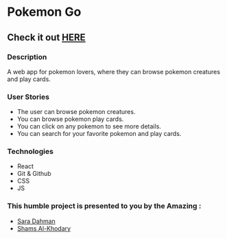 # Pokemon Go

## Check it out [HERE](https://ca-g12.github.io/Pokemon-Go/)

### Description
A web app for pokemon lovers, where they can browse pokemon creatures and play cards.

### User Stories
- The user can browse pokemon creatures.
- You can browse pokemon play cards.
- You can click on any pokemon to see more details.
- You can search for your favorite pokemon and play cards.

### Technologies
- React
- Git & Github
- CSS
- JS

### This humble project is presented to you by the Amazing :
- [Sara Dahman](https://github.com/SaraDahman)
- [Shams Al-Khodary](https://github.com/shamskhodary)